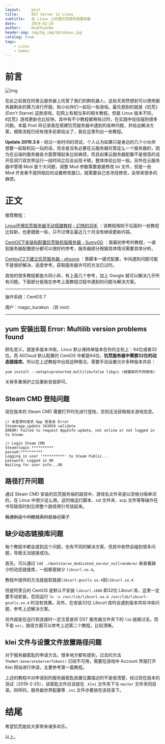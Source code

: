 ```yaml
---
layout:     post
title:      DST Server in Linux
subtitle:   在 Linux 上托管饥荒联机版服务器
date:       2019-02-25
author:     HuaChuanbo
header-img: img/bg_img/database.jpg
catalog: true
tags:
    - Linux
    - Games
---
```


# 前言

![img](https://timgsa.baidu.com/timg?image&quality=80&size=b9999_10000&sec=1551170999909&di=a15e87223b765eaef55319eb4de04990&imgtype=0&src=http%3A%2F%2Fimg.18183.duoku.com%2Fuploads%2Fallimg%2F161025%2F38-161025101209.jpg)

在此之前我在阿里云服务器上托管了我们的群机器人，这些天突然想到可以使用服务器剩余的算力进行开服，和小伙伴们一起玩一些游戏。最先想到的就是《饥荒》(Don't Starve) 这款游戏，在网上有相当多的相关教程，但是 Linux 版本不同，《饥荒》游戏更新也比较快，其中有不少教程都稍有过时，在实践中往往碰到很多问题。本篇 Post 将记录我在搭建饥荒服务器中遇到的各种问题，并给出解决方案，细致流程已经有很多前辈给出了，我在这里列出一些教程。

**Update 2019.3.6** - 经过一些时间的测试，个人认为如果只是身边的几个小伙伴想要一起联机玩一玩的话，完全是没有必要在云服务器托管这么一个服务器的，因为在云端的服务器各方面管理起来比较麻烦，而且如果云服务器配置不是很高的话开启洞穴双世界运行一段时间之后会出现卡顿。整体体验比较一般。另外在云服务器中管理 Mod 是个大问题，调整 Mod 参数需要直接修改 ini 文件，但是一些 Mod 开发者不提供相应的设置修改接口，就需要自己去寻找修改，会带来很多的麻烦。

# 正文

推荐教程：

[Linux环境饥荒服务器手动搭建教程 - 幻想的羽毛](https://www.feathersh1ne.com/archives/58/) ：该教程相较于后面的一些教程比较新，也更细致一些，只不过博主最近几个月没有继续更新内容。

[CentOS下安装和配置饥荒联机版服务器 - SumyGG](https://sumygg.com/2016/01/24/install-and-configure-dont-starve-together-server-on-centos/) ：我最初参考的教程，一直到服务器配置部分都可以很好的参考，服务器部分根据具体情况需要具体分析。

[Centos7.2下建立饥荒服务器 - qhsong](https://sqh.me/tech/build-dont-starve-together-server-on-centos/) ：靠脚本一键式配置，中间遇到问题可能不是很好解决，适度参考。获取服务器许可的方法已过时。

其他的很多教程都是大同小异，有上面几个参考，加上 Google 就可以解决几乎所有问题。下面部分是我在参考上面教程过程中遇到的问题与解决方案。

---

操作系统：CentOS 7

用户：magic_kurakun （非 root）

---

## yum 安装出现 Error: Multilib version problems found

顾名思义，就是多版本冲突，Linux 默认保持单版本在你的主机上：64位或者32位。而 AliCloud 默认配置的 CentOS 中都是64位，**饥荒服务器中需要32位的动态链接库**。所以在上述教程中出现这种情况，需要手动设置允许多种版本共存：

`yum install --setopt=protected_multilib=false libgcc (根据库的不同修改)`

关掉多重保护之后重新安装即可。

## Steam CMD 登陆问题

现在版本的 Steam CMD 需要打开时先进行登陆，否则无法获取相关游戏信息。
```
// 未登录时请求 App 信息会 Error
Steam>app_update 343050 validate
ERROR! Failed to request AppInfo update, not online or not logged in to Steam.

// Login Steam CMD
Steam>login **********
passwd:**********
Logging in user '**********' to Steam Public...
password: Logged in OK
Waiting for user info...OK
```

## 路径打开问题

通过 Steam CMD 安装的饥荒服务端的路径中，游戏名文件夹是以空格分隔单词的，在 Linux 中很少这么用，这时候运行脚本、cd 文件夹、scp 文件等等操作在书写路径时别忘把整个路径用引号括起来。

~~我遇到这个问题就真的是自己菜了~~

## 缺少动态链接库问题

每个教程中都会提到这个问题，也有不同的解决方案，但其中依然会碰到很多问题，导致无法链接成功。

首先，可以通过 `ldd ./dontstarve_dedicated_server_nullrenderer` 来查看缺少的动态链接库，一般都是缺少 `libcurl.so.4`。

教程中提供的方法就是软链接`libcurl-gnutls.so.4`到`libcurl.so.4`

但是阿里云的 CentOS 是默认不安装 `libcurl.i686` 即32位 Libcurl 库，这里一定要手动安装，否则运行 `ln -s /usr/lib/libcurl.so.4 /usr/lib/libcurl-gnutls.so.4` 时没有效果。另外，在安装32位 Libcurl 库时会遇到版本共存冲突问题，参考上述解决方案。

另外就是在运行软连接时一定注意是将 DST 服务器文件夹下的 `lib` 链接过去，而不是 `usr`，路径方面可以参考上述第二个教程，比较清晰。

## klei 文件与设置文件放置路径问题

对于服务器密匙的申请方法，很多地方都有提到，过去的方法 `TheNet:GenerateServerToken()` 已经不可用，需要在游戏中 Account 界面打开 Klei 网站进行申请，主要参考第一篇教程。

上述的教程中对申请到的服务器密匙放置位置描述的不是很清楚，经过现在版本的测试（2019-2-25），该密匙文件应该放在 `.klei` 文件夹下与 `master` 文件夹同目录。同样的，服务器世界配置等 `.ini` 文件亦要放在该目录下。



# 结尾

希望饥荒能给大家带来诸多欢乐。

以上。



























